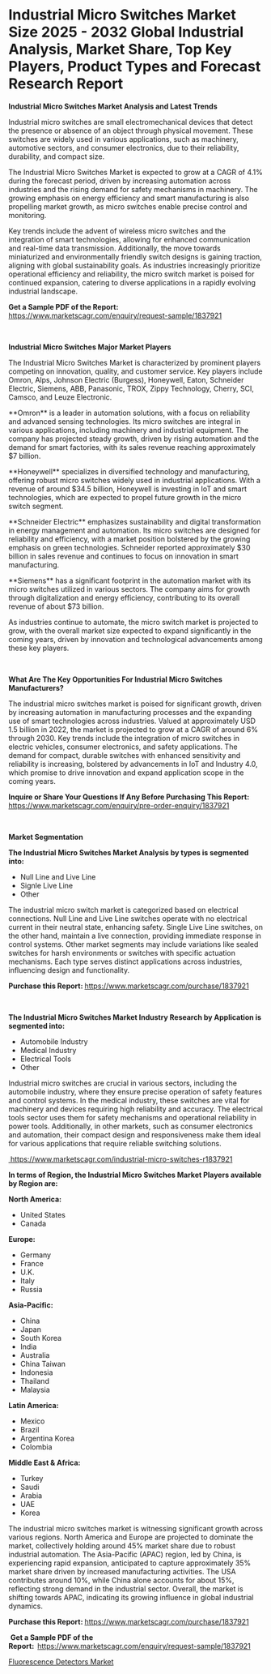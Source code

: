 <p><h1>Industrial Micro Switches Market Size 2025 - 2032 Global Industrial Analysis, Market Share, Top Key Players, Product Types and Forecast Research Report</h1></p><p><strong>Industrial Micro Switches Market Analysis and Latest Trends</strong></p>
<p><p>Industrial micro switches are small electromechanical devices that detect the presence or absence of an object through physical movement. These switches are widely used in various applications, such as machinery, automotive sectors, and consumer electronics, due to their reliability, durability, and compact size. </p><p>The Industrial Micro Switches Market is expected to grow at a CAGR of 4.1% during the forecast period, driven by increasing automation across industries and the rising demand for safety mechanisms in machinery. The growing emphasis on energy efficiency and smart manufacturing is also propelling market growth, as micro switches enable precise control and monitoring. </p><p>Key trends include the advent of wireless micro switches and the integration of smart technologies, allowing for enhanced communication and real-time data transmission. Additionally, the move towards miniaturized and environmentally friendly switch designs is gaining traction, aligning with global sustainability goals. As industries increasingly prioritize operational efficiency and reliability, the micro switch market is poised for continued expansion, catering to diverse applications in a rapidly evolving industrial landscape.</p></p>
<p><strong>Get a Sample PDF of the Report:&nbsp;</strong> <a href="https://www.marketscagr.com/enquiry/request-sample/1837921?utm_campaign=1886&utm_medium=2&utm_source=Github&utm_content=ia&utm_term=18022025&utm_id=industrial-micro-switches">https://www.marketscagr.com/enquiry/request-sample/1837921</a></p>
<p>&nbsp;</p>
<p><strong>Industrial Micro Switches Major Market Players</strong></p>
<p><p>The Industrial Micro Switches Market is characterized by prominent players competing on innovation, quality, and customer service. Key players include Omron, Alps, Johnson Electric (Burgess), Honeywell, Eaton, Schneider Electric, Siemens, ABB, Panasonic, TROX, Zippy Technology, Cherry, SCI, Camsco, and Leuze Electronic.</p><p>**Omron** is a leader in automation solutions, with a focus on reliability and advanced sensing technologies. Its micro switches are integral in various applications, including machinery and industrial equipment. The company has projected steady growth, driven by rising automation and the demand for smart factories, with its sales revenue reaching approximately $7 billion.</p><p>**Honeywell** specializes in diversified technology and manufacturing, offering robust micro switches widely used in industrial applications. With a revenue of around $34.5 billion, Honeywell is investing in IoT and smart technologies, which are expected to propel future growth in the micro switch segment.</p><p>**Schneider Electric** emphasizes sustainability and digital transformation in energy management and automation. Its micro switches are designed for reliability and efficiency, with a market position bolstered by the growing emphasis on green technologies. Schneider reported approximately $30 billion in sales revenue and continues to focus on innovation in smart manufacturing.</p><p>**Siemens** has a significant footprint in the automation market with its micro switches utilized in various sectors. The company aims for growth through digitalization and energy efficiency, contributing to its overall revenue of about $73 billion.</p><p>As industries continue to automate, the micro switch market is projected to grow, with the overall market size expected to expand significantly in the coming years, driven by innovation and technological advancements among these key players.</p></p>
<p>&nbsp;</p>
<p><strong>What Are The Key Opportunities For Industrial Micro Switches Manufacturers?</strong></p>
<p><p>The industrial micro switches market is poised for significant growth, driven by increasing automation in manufacturing processes and the expanding use of smart technologies across industries. Valued at approximately USD 1.5 billion in 2022, the market is projected to grow at a CAGR of around 6% through 2030. Key trends include the integration of micro switches in electric vehicles, consumer electronics, and safety applications. The demand for compact, durable switches with enhanced sensitivity and reliability is increasing, bolstered by advancements in IoT and Industry 4.0, which promise to drive innovation and expand application scope in the coming years.</p></p>
<p><strong>Inquire or Share Your Questions If Any Before Purchasing This Report:</strong> <a href="https://www.marketscagr.com/enquiry/pre-order-enquiry/1837921?utm_campaign=1886&utm_medium=2&utm_source=Github&utm_content=ia&utm_term=18022025&utm_id=industrial-micro-switches">https://www.marketscagr.com/enquiry/pre-order-enquiry/1837921</a></p>
<p>&nbsp;</p>
<p><strong>Market Segmentation</strong></p>
<p><strong>The Industrial Micro Switches Market Analysis by types is segmented into:</strong></p>
<p><ul><li>Null Line and Live Line</li><li>Signle Live Line</li><li>Other</li></ul></p>
<p><p>The industrial micro switch market is categorized based on electrical connections. Null Line and Live Line switches operate with no electrical current in their neutral state, enhancing safety. Single Live Line switches, on the other hand, maintain a live connection, providing immediate response in control systems. Other market segments may include variations like sealed switches for harsh environments or switches with specific actuation mechanisms. Each type serves distinct applications across industries, influencing design and functionality.</p></p>
<p><strong>Purchase this Report:&nbsp;</strong><a href="https://www.marketscagr.com/purchase/1837921?utm_campaign=1886&utm_medium=2&utm_source=Github&utm_content=ia&utm_term=18022025&utm_id=industrial-micro-switches">https://www.marketscagr.com/purchase/1837921</a></p>
<p>&nbsp;</p>
<p><strong>The Industrial Micro Switches Market Industry Research by Application is segmented into:</strong></p>
<p><ul><li>Automobile Industry</li><li>Medical Industry</li><li>Electrical Tools</li><li>Other</li></ul></p>
<p><p>Industrial micro switches are crucial in various sectors, including the automobile industry, where they ensure precise operation of safety features and control systems. In the medical industry, these switches are vital for machinery and devices requiring high reliability and accuracy. The electrical tools sector uses them for safety mechanisms and operational reliability in power tools. Additionally, in other markets, such as consumer electronics and automation, their compact design and responsiveness make them ideal for various applications that require reliable switching solutions.</p></p>
<p><a href="https://www.marketscagr.com/industrial-micro-switches-r1837921?utm_campaign=1886&utm_medium=2&utm_source=Github&utm_content=ia&utm_term=18022025&utm_id=industrial-micro-switches">&nbsp;https://www.marketscagr.com/industrial-micro-switches-r1837921</a></p>
<p><strong>In terms of Region, the Industrial Micro Switches Market Players available by Region are:</strong></p>
<p>
    <p> <strong> North America: </strong>
        <ul>
            <li>United States</li>
            <li>Canada</li>
        </ul>
        </p> 
    <p> <strong> Europe: </strong>
        <ul>
            <li>Germany</li>
            <li>France</li>
            <li>U.K.</li>
            <li>Italy</li>
            <li>Russia</li>
        </ul>
        </p> 
    <p> <strong> Asia-Pacific: </strong>
        <ul>
            <li>China</li>
            <li>Japan</li>
            <li>South Korea</li>
            <li>India</li>
            <li>Australia</li>
            <li>China Taiwan</li>
            <li>Indonesia</li>
            <li>Thailand</li>
            <li>Malaysia</li>
        </ul>
        </p> 
    <p> <strong> Latin America: </strong>
        <ul>
            <li>Mexico</li>
            <li>Brazil</li>
            <li>Argentina Korea</li>
            <li>Colombia</li>
        </ul>
        </p> 
    <p> <strong> Middle East & Africa: </strong>
        <ul>
            <li>Turkey</li>
            <li>Saudi</li>
            <li>Arabia</li>
            <li>UAE</li>
            <li>Korea</li>
        </ul>
    </p>
    </p>
<p><p>The industrial micro switches market is witnessing significant growth across various regions. North America and Europe are projected to dominate the market, collectively holding around 45% market share due to robust industrial automation. The Asia-Pacific (APAC) region, led by China, is experiencing rapid expansion, anticipated to capture approximately 35% market share driven by increased manufacturing activities. The USA contributes around 10%, while China alone accounts for about 15%, reflecting strong demand in the industrial sector. Overall, the market is shifting towards APAC, indicating its growing influence in global industrial dynamics.</p></p>
<p><strong>Purchase this Report: </strong><a href="https://www.marketscagr.com/purchase/1837921?utm_campaign=1886&utm_medium=2&utm_source=Github&utm_content=ia&utm_term=18022025&utm_id=industrial-micro-switches">https://www.marketscagr.com/purchase/1837921</a></p>
<p>&nbsp;<strong>Get a Sample PDF of the Report:&nbsp;&nbsp;</strong><a href="https://www.marketscagr.com/enquiry/request-sample/1837921?utm_campaign=1886&utm_medium=2&utm_source=Github&utm_content=ia&utm_term=18022025&utm_id=industrial-micro-switches">https://www.marketscagr.com/enquiry/request-sample/1837921</a></p>
<p><strong></strong></p>
<p><p><a href="https://github.com/luckyshygirl/Market-Research-Report-List-7/blob/main/fluorescence-detectors-market.md?utm_campaign=1886&utm_medium=2&utm_source=Github&utm_content=ia&utm_term=18022025&utm_id=industrial-micro-switches">Fluorescence Detectors Market</a></p></p>